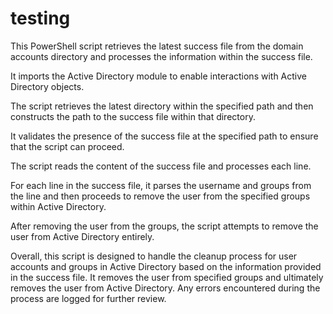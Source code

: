 # testing
This PowerShell script retrieves the latest success file from the domain accounts directory and processes the information within the success file.

It imports the Active Directory module to enable interactions with Active Directory objects.

The script retrieves the latest directory within the specified path and then constructs the path to the success file within that directory.

It validates the presence of the success file at the specified path to ensure that the script can proceed.

The script reads the content of the success file and processes each line.

For each line in the success file, it parses the username and groups from the line and then proceeds to remove the user from the specified groups within Active Directory.

After removing the user from the groups, the script attempts to remove the user from Active Directory entirely.

Overall, this script is designed to handle the cleanup process for user accounts and groups in Active Directory based on the information provided in the success file. It removes the user from specified groups and ultimately removes the user from Active Directory. Any errors encountered during the process are logged for further review.
